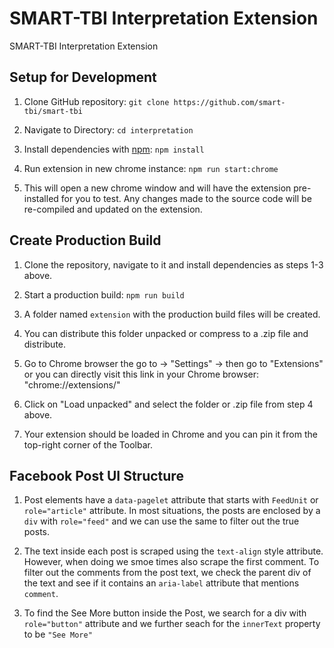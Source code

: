# SMART-TBI Interpretation Extension

SMART-TBI Interpretation Extension

## Setup for Development

1. Clone GitHub repository: `git clone https://github.com/smart-tbi/smart-tbi`

2. Navigate to Directory: `cd interpretation`

3. Install dependencies with [npm](https://www.npmjs.com/): `npm install`

4. Run extension in new chrome instance: `npm run start:chrome`

5. This will open a new chrome window and will have the extension pre-installed for you to test. Any changes made to the source code will be re-compiled and updated on the extension.

## Create Production Build
1. Clone the repository, navigate to it and install dependencies as steps 1-3 above.

2. Start a production build: `npm run build`

3. A folder named `extension` with the production build files will be created.

4. You can distribute this folder unpacked or compress to a .zip file and distribute.

5. Go to Chrome browser the go to -> "Settings" -> then go to "Extensions" or you can directly visit this link in your Chrome browser: "chrome://extensions/"

6. Click on "Load unpacked" and select the folder or .zip file from step 4 above.

7. Your extension should be loaded in Chrome and you can pin it from the top-right corner of the Toolbar. 

## Facebook Post UI Structure
1. Post elements have a `data-pagelet` attribute that starts with `FeedUnit` or `role="article"` attribute. In most situations, the posts are enclosed by a `div` with `role="feed"` and we can use the same to filter out the true posts.

2. The text inside each post is scraped using the `text-align` style attribute. However, when doing we smoe times also scrape the first comment. To filter out the comments from the post text, we check the parent div of the text and see if it contains an `aria-label` attribute that mentions `comment`.

3. To find the See More button inside the Post, we search for a div with `role="button"` attribute and we further seach for the `innerText` property to be `"See More"`

